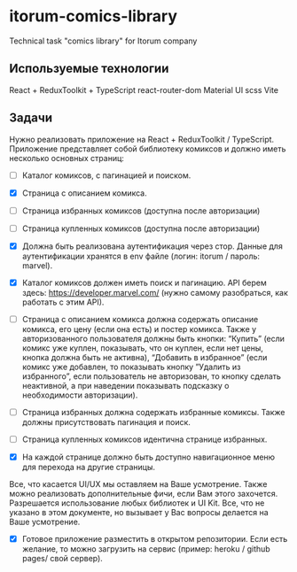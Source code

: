 # itorum-comics-library
Technical task "comics library" for Itorum company

## Используемые технологии
React + ReduxToolkit + TypeScript
react-router-dom
Material UI
scss
Vite

## Задачи

Нужно реализовать приложение на React + ReduxToolkit / TypeScript. Приложение представляет собой библиотеку комиксов и должно иметь несколько основных страниц: 
- [ ] Каталог комиксов, с пагинацией и поиском.
- [x] Страница с описанием комикса.
- [ ] Страница избранных комиксов (доступна после авторизации)
- [ ] Страница купленных комиксов (доступна после авторизации)
- [x] Должна быть реализована аутентификация через стор. Данные для аутентификации хранятся в env файле (логин: itorum / пароль: marvel).

- [x] Каталог комиксов должен иметь поиск и пагинацию. API берем здесь: https://developer.marvel.com/ (нужно самому разобраться, как работать с этим API). 
- [ ] Страница с описанием комикса должна содержать описание комикса, его цену (если она есть) и постер комикса.  Также у авторизованного пользователя должны быть кнопки: “Купить” (если комикс уже куплен, показывать, что он куплен, если нет цены, кнопка должна быть не активна), “Добавить в избранное” (если комикс уже добавлен, то показывать кнопку ”Удалить из избранного”, если пользователь не авторизован, то кнопку сделать неактивной, а при наведении показывать подсказку о необходимости авторизации).
- [ ] Страница избранных должна содержать избранные комиксы. Также должны присутствовать пагинация и поиск.
- [ ] Страница купленных комиксов идентична странице избранных.
- [x] На каждой странице должно быть доступно навигационное меню для перехода на другие страницы.

Все, что касается UI/UX мы оставляем на Ваше усмотрение. Также можно реализовать дополнительные фичи, если Вам этого захочется. Разрешается использование любых библиотек и UI Kit. Все, что не указано в этом документе, но вызывает у Вас вопросы делается на Ваше усмотрение.

- [x] Готовое приложение разместить в открытом репозитории. Если есть желание, то можно загрузить на сервис (пример: heroku / github pages/ свой сервер).
